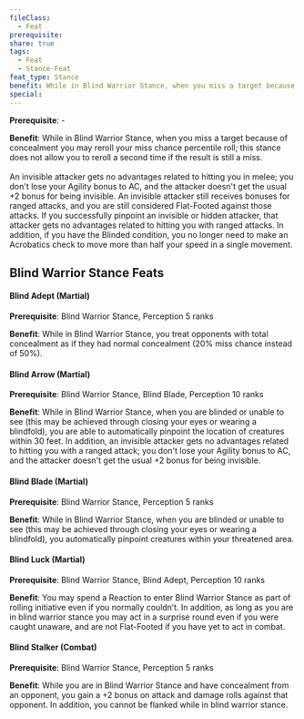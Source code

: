 ```yaml
---
fileClass:
  - Feat
prerequisite: 
share: true
tags:
  - Feat
  - Stance-Feat
feat_type: Stance
benefit: While in Blind Warrior Stance, when you miss a target because of concealment you may reroll your miss chance percentile roll; this stance does not allow you to reroll a second time if the result is still a miss.<br><br>An invisible attacker gets no advantages related to hitting you in melee; you don't lose your Agility bonus to AC, and the attacker doesn't get the usual +2 bonus for being invisible. An invisible attacker still receives bonuses for ranged attacks, and you are still considered Flat-Footed against those attacks. If you successfully pinpoint an invisible or hidden attacker, that attacker gets no advantages related to hitting you with ranged attacks. In addition, if you have the Blinded condition, you no longer need to make an Acrobatics check to move more than half your speed in a single movement.
special:
---
```

**Prerequisite**: \-

**Benefit**: While in Blind Warrior Stance, when you miss a target because of concealment you may reroll your miss chance percentile roll; this stance does not allow you to reroll a second time if the result is still a miss.<br><br>An invisible attacker gets no advantages related to hitting you in melee; you don't lose your Agility bonus to AC, and the attacker doesn't get the usual +2 bonus for being invisible. An invisible attacker still receives bonuses for ranged attacks, and you are still considered Flat-Footed against those attacks. If you successfully pinpoint an invisible or hidden attacker, that attacker gets no advantages related to hitting you with ranged attacks. In addition, if you have the Blinded condition, you no longer need to make an Acrobatics check to move more than half your speed in a single movement.
## Blind Warrior Stance Feats

<h4><span><p>Blind Adept (Martial)</p></span></h4><p><span><p><b>Prerequisite</b>:    Blind Warrior Stance, Perception 5 ranks<br></p></span></p><p><span><p><b>Benefit</b>:    While in Blind Warrior Stance, you treat opponents with total concealment as if they had normal concealment (20% miss chance instead of 50%).<br></p></span></p><h4><span><p>Blind Arrow (Martial)</p></span></h4><p><span><p><b>Prerequisite</b>:    Blind Warrior Stance, Blind Blade, Perception 10 ranks<br></p></span></p><p><span><p><b>Benefit</b>:    While in Blind Warrior Stance, when you are blinded or unable to see (this may be achieved through closing your eyes or wearing a blindfold), you are able to automatically pinpoint the location of creatures within 30 feet. In addition, an invisible attacker gets no advantages related to hitting you with a ranged attack; you don't lose your Agility bonus to AC, and the attacker doesn't get the usual +2 bonus for being invisible.<br></p></span></p><h4><span><p>Blind Blade (Martial)</p></span></h4><p><span><p><b>Prerequisite</b>:    Blind Warrior Stance, Perception 5 ranks<br></p></span></p><p><span><p><b>Benefit</b>:    While in Blind Warrior Stance, when you are blinded or unable to see (this may be achieved through closing your eyes or wearing a blindfold), you automatically pinpoint creatures within your threatened area.<br></p></span></p><h4><span><p>Blind Luck (Martial)</p></span></h4><p><span><p><b>Prerequisite</b>:    Blind Warrior Stance, Blind Adept, Perception 10 ranks<br></p></span></p><p><span><p><b>Benefit</b>:    You may spend a Reaction to enter Blind Warrior Stance as part of rolling initiative even if you normally couldn’t. In addition, as long as you are in blind warrior stance you may act in a surprise round even if you were caught unaware, and are not Flat-Footed if you have yet to act in combat.<br></p></span></p><h4><span><p>Blind Stalker (Combat)</p></span></h4><p><span><p><b>Prerequisite</b>:    Blind Warrior Stance, Perception 5 ranks<br></p></span></p><p><span><p><b>Benefit</b>:    While you are in Blind Warrior Stance and have concealment from an opponent, you gain a +2 bonus on attack and damage rolls against that opponent. In addition, you cannot be flanked while in blind warrior stance.<br></p></span></p>
